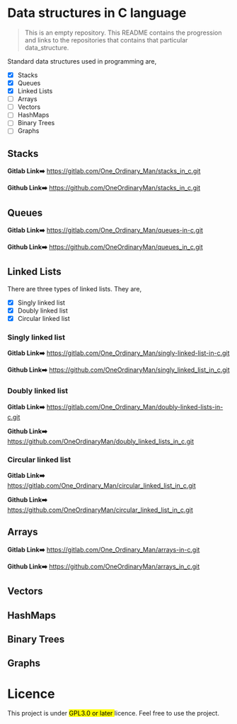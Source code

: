 # Data structures in C language

> This is an empty repository. This README contains the progression and links to the repositories that contains that particular data_structure.

Standard data structures used in programming are,

- [x] Stacks
- [x] Queues
- [x] Linked Lists
- [ ] Arrays
- [ ] Vectors
- [ ] HashMaps
- [ ] Binary Trees
- [ ] Graphs

## Stacks
__Gitlab Link➡️__ https://gitlab.com/One_Ordinary_Man/stacks_in_c.git

__Github Link➡️__ https://github.com/OneOrdinaryMan/stacks_in_c.git
## Queues
__Gitlab Link➡️__ https://gitlab.com/One_Ordinary_Man/queues-in-c.git

__Github Link➡️__ https://github.com/OneOrdinaryMan/queues_in_c.git
## Linked Lists
There are three types of linked lists. They are,
- [x] Singly linked list
- [x] Doubly linked list
- [x] Circular linked list
### Singly linked list
__Gitlab Link➡️__ https://gitlab.com/One_Ordinary_Man/singly-linked-list-in-c.git

__Github Link➡️__ https://github.com/OneOrdinaryMan/singly_linked_list_in_c.git
### Doubly linked list
__Gitlab Link➡️__ https://gitlab.com/One_Ordinary_Man/doubly-linked-lists-in-c.git

__Github Link➡️__ https://github.com/OneOrdinaryMan/doubly_linked_lists_in_c.git
### Circular linked list
__Gitlab Link➡️__ https://gitlab.com/One_Ordinary_Man/circular_linked_list_in_c.git

__Github Link➡️__ https://github.com/OneOrdinaryMan/circular_linked_list_in_c.git
## Arrays
__Gitlab Link➡️__ https://gitlab.com/One_Ordinary_Man/arrays-in-c.git

__Github Link➡️__ https://github.com/OneOrdinaryMan/arrays_in_c.git
## Vectors
## HashMaps
## Binary Trees
## Graphs
# Licence
This project is under <mark> GPL3.0 or later </mark>licence. Feel free to use the project.
